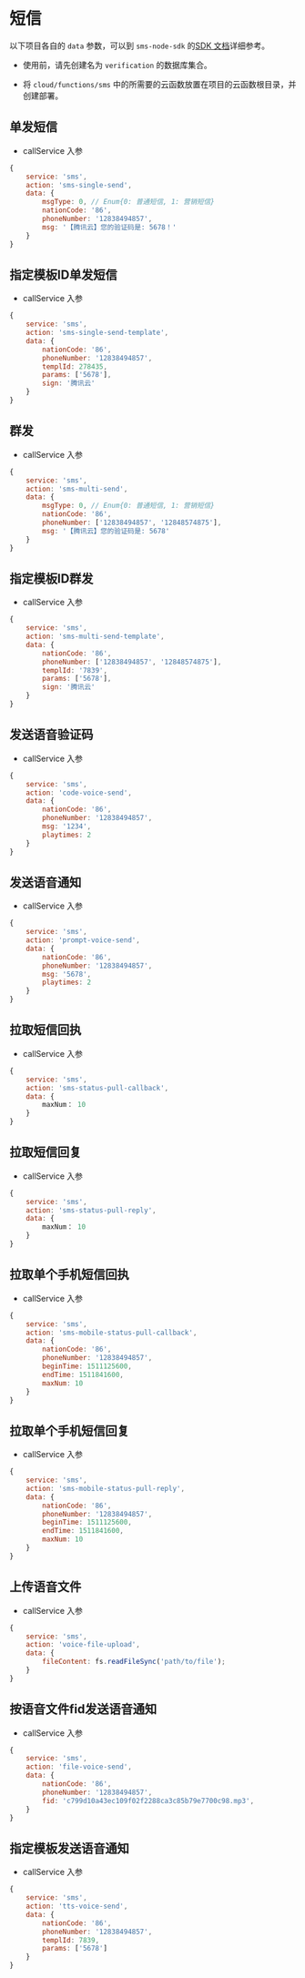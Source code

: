 # 短信

以下项目各自的 `data` 参数，可以到 `sms-node-sdk` 的[SDK 文档](https://github.com/TencentCloudBase/sms-node-sdk/blob/master/docs/README.md)详细参考。

* 使用前，请先创建名为 `verification` 的数据库集合。

* 将 `cloud/functions/sms` 中的所需要的云函数放置在项目的云函数根目录，并创建部署。

## 单发短信

- callService 入参
```js
{
    service: 'sms',
    action: 'sms-single-send',
    data: {
        msgType: 0, // Enum{0: 普通短信, 1: 营销短信}
        nationCode: '86',
        phoneNumber: '12838494857',
        msg: '【腾讯云】您的验证码是: 5678！'
    }
}
```

## 指定模板ID单发短信

- callService 入参
```js
{
    service: 'sms',
    action: 'sms-single-send-template',
    data: {
        nationCode: '86',
        phoneNumber: '12838494857',
        templId: 278435,
        params: ['5678'],
        sign: '腾讯云'
    }
}
```

## 群发

- callService 入参
```js
{
    service: 'sms',
    action: 'sms-multi-send',
    data: {
        msgType: 0, // Enum{0: 普通短信, 1: 营销短信}
        nationCode: '86',
        phoneNumber: ['12838494857', '12848574875'],
        msg: '【腾讯云】您的验证码是: 5678'
    }
}
```

## 指定模板ID群发

- callService 入参
```js
{
    service: 'sms',
    action: 'sms-multi-send-template',
    data: {
        nationCode: '86',
        phoneNumber: ['12838494857', '12848574875'],
        templId: '7839',
        params: ['5678'],
        sign: '腾讯云'
    }
}
```

## 发送语音验证码

- callService 入参
```js
{
    service: 'sms',
    action: 'code-voice-send',
    data: {
        nationCode: '86',
        phoneNumber: '12838494857',
        msg: '1234',
        playtimes: 2
    }
}
```

## 发送语音通知

- callService 入参
```js
{
    service: 'sms',
    action: 'prompt-voice-send',
    data: {
        nationCode: '86',
        phoneNumber: '12838494857',
        msg: '5678',
        playtimes: 2
    }
}
```

## 拉取短信回执

- callService 入参
```js
{
    service: 'sms',
    action: 'sms-status-pull-callback',
    data: {
        maxNum： 10
    }
}
```

## 拉取短信回复

- callService 入参
```js
{
    service: 'sms',
    action: 'sms-status-pull-reply',
    data: {
        maxNum： 10
    }
}
```

## 拉取单个手机短信回执

- callService 入参
```js
{
    service: 'sms',
    action: 'sms-mobile-status-pull-callback',
    data: {
        nationCode: '86',
        phoneNumber: '12838494857',
        beginTime: 1511125600,
        endTime: 1511841600,
        maxNum: 10
    }
}
```

## 拉取单个手机短信回复

- callService 入参
```js
{
    service: 'sms',
    action: 'sms-mobile-status-pull-reply',
    data: {
        nationCode: '86',
        phoneNumber: '12838494857',
        beginTime: 1511125600,
        endTime: 1511841600,
        maxNum: 10
    }
}
```

## 上传语音文件

- callService 入参
```js
{
    service: 'sms',
    action: 'voice-file-upload',
    data: {
        fileContent: fs.readFileSync('path/to/file');
    }
}
```

## 按语音文件fid发送语音通知

- callService 入参
```js
{
    service: 'sms',
    action: 'file-voice-send',
    data: {
        nationCode: '86',
        phoneNumber: '12838494857',
        fid: 'c799d10a43ec109f02f2288ca3c85b79e7700c98.mp3',
    }
}
```

## 指定模板发送语音通知

- callService 入参
```js
{
    service: 'sms',
    action: 'tts-voice-send',
    data: {
        nationCode: '86',
        phoneNumber: '12838494857',
        templId: 7839,
        params: ['5678']
    }
}
```